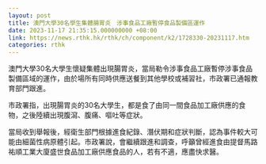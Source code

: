 ```yaml
---
layout: post
title: 澳門大學30名學生集體腸胃炎　涉事食品工廠暫停食品製備區運作
date: 2023-11-17 21:35:15.000000000 +08:00
link: https://news.rthk.hk/rthk/ch/component/k2/1728330-20231117.htm
categories: rthk
---
```


澳門大學30名大學生懷疑集體出現腸胃炎，當局勒令涉事食品工廠暫停涉事食品製備區域的運作，由於場所有同時供應送餐到其他學校或補習社，市政署已通報教育部門跟進。

市政署指，出現腸胃炎的30名大學生，都是食了由同一間食品加工廠供應的食物，之後陸續出現腹瀉、腹痛、嘔吐等症狀。

當局收到舉報後，經衛生部門根據進食紀錄、潛伏期和症狀判斷，認為事件較大可能由細菌性病原體引起。市政署說，會繼續跟進和調查，呼籲曾經進食由提督馬路祐順工業大廈盛世食品加工廠供應食品的人，若有不適，應盡快求醫。
